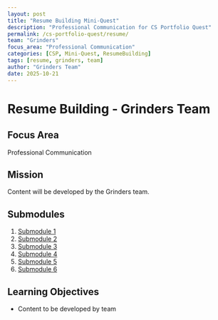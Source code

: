 ```yaml
---
layout: post
title: "Resume Building Mini-Quest"
description: "Professional Communication for CS Portfolio Quest"
permalink: /cs-portfolio-quest/resume/
team: "Grinders"
focus_area: "Professional Communication"
categories: [CSP, Mini-Quest, ResumeBuilding]
tags: [resume, grinders, team]
author: "Grinders Team"
date: 2025-10-21
---
```


# Resume Building - Grinders Team

## Focus Area
Professional Communication

## Mission
Content will be developed by the Grinders team.

## Submodules
1. [Submodule 1](/cs-portfolio-quest/resume/submodule_1/)
2. [Submodule 2](/cs-portfolio-quest/resume/submodule_2/)
3. [Submodule 3](/cs-portfolio-quest/resume/submodule_3/)
4. [Submodule 4](/cs-portfolio-quest/resume/submodule_4/)
5. [Submodule 5](/cs-portfolio-quest/resume/submodule_5/)
6. [Submodule 6](/cs-portfolio-quest/resume/submodule_6/)

## Learning Objectives
- Content to be developed by team
